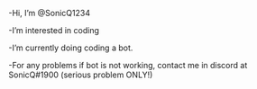 -Hi, I’m @SonicQ1234

-I’m interested in coding 

-I’m currently doing coding a bot.

-For any problems if bot is not working, contact me in discord at SonicQ#1900 (serious problem ONLY!)

<!---
Currently he is making bot...
--->
